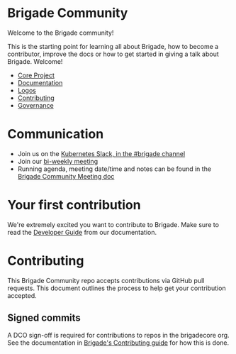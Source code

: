 # Brigade Community

Welcome to the Brigade community!

This is the starting point for learning all about Brigade, how to become a contributor, improve the docs or how to get started in giving a talk about Brigade. Welcome!

* [Core Project](https://github.com/brigadecore/brigade)
* [Documentation](https://github.com/brigadecore/brigade/tree/master/docs)
* [Logos](https://github.com/brigadecore/community/tree/master/art)
* [Contributing](https://github.com/brigadecore/community/blob/master/contributing.md)
* [Governance](https://github.com/brigadecore/community/blob/master/governance.md)

# Communication

- Join us on the [Kubernetes Slack, in the #brigade channel][slack]
- Join our [bi-weekly meeting][zoom]
- Running agenda, meeting date/time and notes can be found in the [Brigade Community Meeting doc][brigade-meeting]

# Your first contribution

We're extremely excited you want to contribute to Brigade. Make sure to read the [Developer Guide][dev-guide] from our documentation.

# Contributing

This Brigade Community repo accepts contributions via GitHub pull requests. This document outlines the process to help get your contribution accepted.

## Signed commits

A DCO sign-off is required for contributions to repos in the brigadecore org.  See the documentation in
[Brigade's Contributing guide](https://github.com/brigadecore/brigade/blob/master/CONTRIBUTING.md#signed-commits)
for how this is done.

[slack]: https://kubernetes.slack.com/messages/C87MF1RFD/
[zoom]: https://zoom.us/j/280806496
[dev-guide]: https://docs.brigade.sh/topics/developers/
[brigade-meeting]: https://hackmd.io/KyyZMHyzSzGEiQY0ZHPqgw?view
